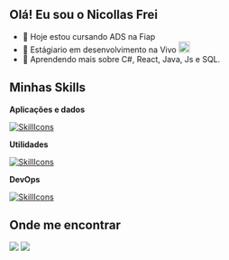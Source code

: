 ## Olá! Eu sou o Nicollas Frei

- 🔭 Hoje estou cursando ADS na Fiap
- 💼 Estágiario em desenvolvimento na Vivo   [<img align="rigth" height="20px" width="20px" alt="Nubank" src="https://logopng.com.br/logos/vivo-119.svg"/>](https://logopng.com.br/logos/vivo-119.svg)
- 🌱 Aprendendo mais sobre C#, React, Java, Js e SQL.

## Minhas Skills

**Aplicações e dados**

[![SkillIcons](https://skillicons.dev/icons?i=cs,react,js,mysql,java)](https://skillicons.dev)<br/>

**Utilidades**

[![SkillIcons](https://skillicons.dev/icons?i=postman)](https://skillicons.dev)<br/>

**DevOps**

[![SkillIcons](https://skillicons.dev/icons?i=git,github,azure)](https://skillicons.dev)<br/>

## Onde me encontrar


<div> 
 
  <a href = "mailto:nicollasfreieleoterio@gmail.com"><img src="https://img.shields.io/badge/-Gmail-%23333?style=for-the-badge&logo=gmail&logoColor=white" target="_blank"></a>
  <a href="www.linkedin.com/in/nicollas-frei" target="_blank"><img src="https://img.shields.io/badge/-LinkedIn-%230077B5?style=for-the-badge&logo=linkedin&logoColor=white" target="_blank"></a> 
  
</div>
